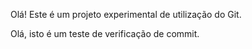 Olá! Este é um projeto experimental de utilização do Git.

Olá, isto é um  teste de verificação de commit.